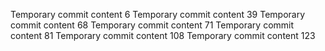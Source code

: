 Temporary commit content 6
Temporary commit content 39
Temporary commit content 68
Temporary commit content 71
Temporary commit content 81
Temporary commit content 108
Temporary commit content 123
